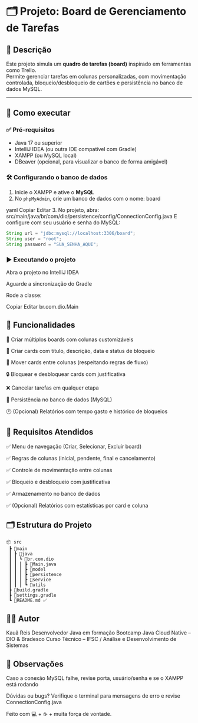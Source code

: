 # 🗂️ Projeto: Board de Gerenciamento de Tarefas

## 🧠 Descrição

Este projeto simula um **quadro de tarefas (board)** inspirado em ferramentas como Trello.  
Permite gerenciar tarefas em colunas personalizadas, com movimentação controlada, bloqueio/desbloqueio de cartões e persistência no banco de dados MySQL.

---

## 🚀 Como executar

### ✅ Pré-requisitos
- Java 17 ou superior
- IntelliJ IDEA (ou outra IDE compatível com Gradle)
- XAMPP (ou MySQL local)
- DBeaver (opcional, para visualizar o banco de forma amigável)

### 🛠️ Configurando o banco de dados
1. Inicie o XAMPP e ative o **MySQL**
2. No `phpMyAdmin`, crie um banco de dados com o nome:
   board

yaml
Copiar
Editar
3. No projeto, abra:
   src/main/java/br/com/dio/persistence/config/ConnectionConfig.java
   E configure com seu usuário e senha do MySQL:
```java
String url = "jdbc:mysql://localhost:3306/board";
String user = "root";
String password = "SUA_SENHA_AQUI";
```
### ▶️ Executando o projeto
Abra o projeto no IntelliJ IDEA

Aguarde a sincronização do Gradle

Rode a classe:

Copiar
Editar
br.com.dio.Main

## 🎯 Funcionalidades
📌 Criar múltiplos boards com colunas customizáveis

🧩 Criar cards com título, descrição, data e status de bloqueio

🔀 Mover cards entre colunas (respeitando regras de fluxo)

🔒 Bloquear e desbloquear cards com justificativa

❌ Cancelar tarefas em qualquer etapa

💾 Persistência no banco de dados (MySQL)

🕐 (Opcional) Relatórios com tempo gasto e histórico de bloqueios

## 📐 Requisitos Atendidos
✅ Menu de navegação (Criar, Selecionar, Excluir board)

✅ Regras de colunas (inicial, pendente, final e cancelamento)

✅ Controle de movimentação entre colunas

✅ Bloqueio e desbloqueio com justificativa

✅ Armazenamento no banco de dados

✅ (Opcional) Relatórios com estatísticas por card e coluna

## 🗂️ Estrutura do Projeto
```
📦 src
 ┣ 📂main
 ┃ ┣ 📂java
 ┃ ┃ ┗ 📂br.com.dio
 ┃ ┃ ┃ ┣ 📜Main.java
 ┃ ┃ ┃ ┣ 📂model
 ┃ ┃ ┃ ┣ 📂persistence
 ┃ ┃ ┃ ┣ 📂service
 ┃ ┃ ┃ ┗ 📂utils
 ┣ 📜build.gradle
 ┣ 📜settings.gradle
 ┗ 📜README.md ✅
```

## 👨‍💻 Autor
Kauã Reis
Desenvolvedor Java em formação
Bootcamp Java Cloud Native – DIO & Bradesco
Curso Técnico – IFSC / Análise e Desenvolvimento de Sistemas

## 📎 Observações
Caso a conexão MySQL falhe, revise porta, usuário/senha e se o XAMPP está rodando

Dúvidas ou bugs? Verifique o terminal para mensagens de erro e revise ConnectionConfig.java

Feito com 💻 + ☕ + muita força de vontade.